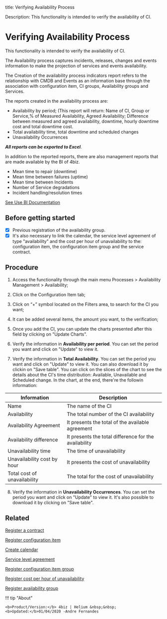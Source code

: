 title: Verifying Availability Process

Description: This functionality is intended to verify the availability of CI.

# Verifying Availability Process

This functionality is intended to verify the availability of CI.   

The Availability process captures incidents, releases, changes and events information to make the projection of services and events availability.  

The Creation of the availability process indicators report refers to the relationship with CMDB and Events as an information base through the association with configuration item, CI groups, Availability groups and Services.  

The reports created in the availability process are:  
- Availability by period; (This report will return: Name of CI, Group or Service,% of Measured Availability, Agreed Availability; Difference between measured and agreed availability, downtime, hourly downtime cost and total downtime cost.  
- Total availability time, total downtime and scheduled changes  
- Unavailability Occurrences

***All reports can be exported to Excel***.

In addition to the reported reports, there are also management reports that are made available by the BI of 4biz.

-   Mean time to repair (downtime)  
-   Mean time between failures (uptime)  
-   Mean time between Incidents  
-   Number of Service degradations  
-   Incident handling/resolution times

[See Use BI Documentation](/en-us/4biz-helium/additional-features/smart-analytics/use-bi-solution.html)

## Before getting started

- [x] Previous registration of the availability group. 
- [x] It's also necessary to link the calendar, the service level agreement of type "availability" and the cost per hour of unavailability to the: configuration item, the configuration item group and the service contract.

## Procedure

1.  Access the functionality through the main menu Processes \> Availability
    Management \> Availability;

2.  Click on the Configuration Item tab;

3.  Click on “+” symbol located on the Filters area, to search for the CI
    you want;

4.  It can be added several items, the amount you want, to the verification;

5.  Once you add the CI, you can update the charts presented after this field by clicking on "Update Charts".

6.  Verify the information in **Availability per period**. You can set the period you want and click on "Update" to view it. 

7.  Verify the information in **Total Availability**. You can set the period you want and click on "Update" to view it. You can also download it by clickin on "Save table". You can click on the slices of the chart to see the details about the CI's time distribution: Available, Unavailable and Scheduled change. In the chart, at the end, there're the followin information:

|Information|Description|
|-----------|-----------|
|Name|The name of the CI|
|Availability|The total number of the CI availability|
|Availability Agreement|It presents the total of the available agreement|
|Availability difference|It presents the total difference for the availability|
|Unavailability time|The time of unavailability|
|Unavailability cost by hour|It presents the cost of unavailability|
|Total cost of unavailability|The total for the cost of unavailability|

8.  Verify the information in **Unavailability Occurrences**. You can set the period you want and click on "Update" to view it. It's also possible to download it by clicking on "Save table".

Related
-----------

[Register a contract](/en-us/4biz-helium/additional-features/contract-management/use/register-contract.html)

[Register configuration item](/en-us/4biz-helium/processes/configuration/use/register-CI.html) 

[Create calendar](/en-us/4biz-helium/platform-administration/time/create-calendar.html)

[Service level agreement](/en-us/4biz-helium/processes/service-level/use/service-level-agreement.html)

[Register configuration item group](/en-us/4biz-helium/processes/configuration/configuration/register-configuration-item-group.html)

[Register cost per hour of unavailability](/en-us/4biz-helium/processes/configuration/use/cost-per-hour-unavailability.html) 

[Register availability group](/en-us/4biz-helium/processes/availability/configuration/register-availability-group.html)
  
!!! tip "About"

    <b>Product/Version:</b> 4biz | Helium &nbsp;&nbsp;
    <b>Updated:</b>01/04/2020 -Andre Fernandes

